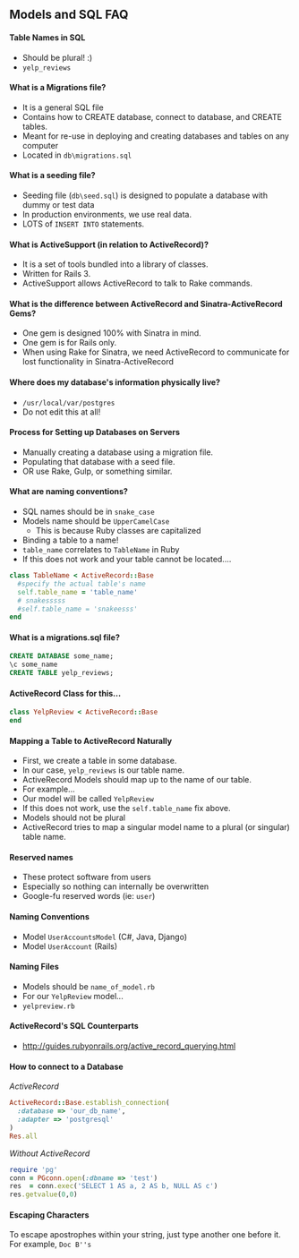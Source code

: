## Models and SQL FAQ


#### Table Names in SQL

* Should be plural! :)
* `yelp_reviews`

#### What is a Migrations file?

* It is a general SQL file
* Contains how to CREATE database, connect to database, and CREATE tables.
* Meant for re-use in deploying and creating databases and tables on any computer
* Located in `db\migrations.sql`

#### What is a seeding file?

* Seeding file (`db\seed.sql`) is designed to populate a database with dummy or test data
* In production environments, we use real data.
* LOTS of `INSERT INTO` statements.

#### What is ActiveSupport (in relation to ActiveRecord)?

* It is a set of tools bundled into a library of classes.
* Written for Rails 3.
* ActiveSupport allows ActiveRecord to talk to Rake commands.


#### What is the difference between ActiveRecord and Sinatra-ActiveRecord Gems?

* One gem is designed 100% with Sinatra in mind.
* One gem is for Rails only.
* When using Rake for Sinatra, we need ActiveRecord to communicate for lost functionality in Sinatra-ActiveRecord

#### Where does my database's information physically live?

* `/usr/local/var/postgres`
* Do not edit this at all!

#### Process for Setting up Databases on Servers

* Manually creating a database using a migration file.
* Populating that database with a seed file.
* OR use Rake, Gulp, or something similar.


#### What are naming conventions?

* SQL names should be in `snake_case`
* Models name should be `UpperCamelCase`
  - This is because Ruby classes are capitalized
* Binding a table to a name!
* `table_name` correlates to `TableName` in Ruby
* If this does not work and your table cannot be located....

```ruby
class TableName < ActiveRecord::Base
  #specify the actual table's name
  self.table_name = 'table_name'
  # snakesssss
  #self.table_name = 'snakeesss'
end
```

#### What is a migrations.sql file?

```sql
CREATE DATABASE some_name;
\c some_name
CREATE TABLE yelp_reviews;
```

#### ActiveRecord Class for this...

```ruby
class YelpReview < ActiveRecord::Base
end
```

#### Mapping a Table to ActiveRecord Naturally

* First, we create a table in some database.
* In our case, `yelp_reviews` is our table name.
* ActiveRecord Models should map up to the name of our table.
* For example...
* Our model will be called `YelpReview`
* If this does not work, use the `self.table_name` fix above.
* Models should not be plural
* ActiveRecord tries to map a singular model name to a plural (or singular) table name.

#### Reserved names

* These protect software from users
* Especially so nothing can internally be overwritten
* Google-fu reserved words (ie: `user`)

#### Naming Conventions

* Model `UserAccountsModel` (C#, Java, Django)
* Model `UserAccount` (Rails)

#### Naming Files

* Models should be `name_of_model.rb`
* For our `YelpReview` model...
* `yelpreview.rb`


#### ActiveRecord's SQL Counterparts

* http://guides.rubyonrails.org/active_record_querying.html


#### How to connect to a Database

*ActiveRecord*
```ruby
ActiveRecord::Base.establish_connection(
  :database => 'our_db_name',
  :adapter => 'postgresql'
)
Res.all
```
*Without ActiveRecord*
```ruby
require 'pg'
conn = PGconn.open(:dbname => 'test')
res  = conn.exec('SELECT 1 AS a, 2 AS b, NULL AS c')
res.getvalue(0,0)
```

#### Escaping Characters

To escape apostrophes within your string, just type another one before it. For example, `Doc B''s`
